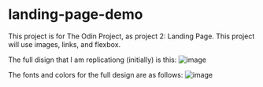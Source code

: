 # landing-page-demo
This project is for The Odin Project, as project 2: Landing Page. This project will use images, links, and flexbox.

The full disign that I am replicationg (initially) is this:
![image](https://github.com/trey-jenkins-gh/landing-page-demo/assets/138701587/a4e1b467-f4c3-4e06-8be0-7bcde8c60e0a)


The fonts and colors for the full design are as follows:
![image](https://github.com/trey-jenkins-gh/landing-page-demo/assets/138701587/6beb17c7-b35a-4a8c-983d-5409fdb0c9f2)

